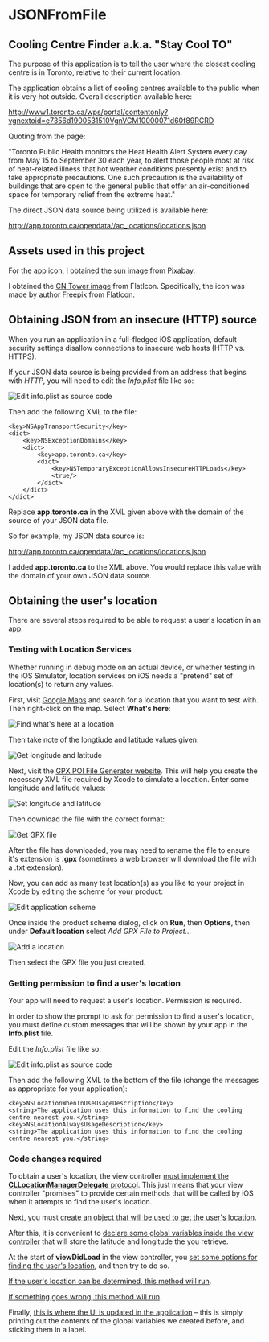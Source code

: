 # JSONFromFile

## Cooling Centre Finder a.k.a. "Stay Cool TO"

The purpose of this application is to tell the user where the closest cooling centre is in Toronto, relative to their current location.

The application obtains a list of cooling centres available to the public when it is very hot outside. Overall description available here:

http://www1.toronto.ca/wps/portal/contentonly?vgnextoid=e7356d1900531510VgnVCM10000071d60f89RCRD

Quoting from the page:

"Toronto Public Health monitors the Heat Health Alert System every day from May 15 to September 30 each year, to alert those people most at risk of heat-related illness that hot weather conditions presently exist and to take appropriate precautions. One such precaution is the availability of buildings that are open to the general public that offer an air-conditioned space for temporary relief from the extreme heat."

The direct JSON data source being utilized is available here:

http://app.toronto.ca/opendata//ac_locations/locations.json

## Assets used in this project

For the app icon, I obtained the [sun image](https://pixabay.com/static/uploads/photo/2014/04/02/10/19/star-303454_960_720.png) from [Pixabay](https://pixabay.com).

I obtained the [CN Tower image](http://www.flaticon.com/free-icon/cn-tower_1162#term=cN%20tower&page=1&position=2) from FlatIcon. Specifically, the icon was made by author [Freepik](http://www.freepik.com/) from [FlatIcon](https://www.flaticon.com ).

## Obtaining JSON from an insecure (HTTP) source

When you run an application in a full-fledged iOS application, default security settings disallow connections to insecure web hosts (HTTP vs. HTTPS).

If your JSON data source is being provided from an address that begins with *HTTP*, you will need to edit the *Info.plist* file like so:

![Edit info.plist as source code](/edit-info-plist.png)

Then add the following XML to the file:

	<key>NSAppTransportSecurity</key>
	<dict>
		<key>NSExceptionDomains</key>
		<dict>
			<key>app.toronto.ca</key>
			<dict>
				<key>NSTemporaryExceptionAllowsInsecureHTTPLoads</key>
				<true/>
			</dict>
		</dict>
	</dict>
	
Replace **app.toronto.ca** in the XML given above with the domain of the source of your JSON data file.

So for example, my JSON data source is:

http://app.toronto.ca/opendata//ac_locations/locations.json

I added **app.toronto.ca** to the XML above. You would replace this value with the domain of your own JSON data source.

## Obtaining the user's location

There are several steps required to be able to request a user's location in an app.

### Testing with Location Services

Whether running in debug mode on an actual device, or whether testing in the iOS Simulator, location services on iOS needs a "pretend" set of location(s) to return any values.

First, visit [Google Maps](https://maps.google.com/) and search for a location that you want to test with.  Then right-click on the map. Select **What's here**:

![Find what's here at a location](/google-maps-whats-here.png)

Then take note of the longtiude and latitude values given:

![Get longitude and latitude](/longitude-latitude.png)

Next, visit the [GPX POI File Generator website](http://gpx-poi.com).  This will help you create the necessary XML file required by Xcode to simulate a location.  Enter some longitude and latitude values:

![Set longitude and latitude](/enter-long-lat-values.png)

Then download the file with the correct format:

![Get GPX file](/download-file.png)

After the file has downloaded, you may need to rename the file to ensure it's extension is **.gpx** (sometimes a web browser will download the file with a .txt extension).

Now, you can add as many test location(s) as you like to your project in Xcode by editing the scheme for your product:

![Edit application scheme](/edit-scheme.png)

Once inside the product scheme dialog, click on **Run**, then **Options**, then under **Default location** select *Add GPX File to Project...* 

![Add a location](/add-location.png)

Then select the GPX file you just created.

### Getting permission to find a user's location

Your app will need to request a user's location. Permission is required.

In order to show the prompt to ask for permission to find a user's location, you must define custom messages that will be shown by your app in the **Info.plist** file.

Edit the *Info.plist* file like so:

![Edit info.plist as source code](/edit-info-plist.png)

Then add the following XML to the bottom of the file (change the messages as appropriate for your application):

	<key>NSLocationWhenInUseUsageDescription</key>
	<string>The application uses this information to find the cooling centre nearest you.</string>
	<key>NSLocationAlwaysUsageDescription</key>
	<string>The application uses this information to find the cooling centre nearest you.</string>

### Code changes required

To obtain a user's location, the view controller [must implement the **CLLocationManagerDelegate** protocol](https://github.com/rgordonatrsgc/JSONAssignmentTemplate/blob/59dd56282a16773e76f447538cc194c09ecd9bce/CoolingCentreFinder/CoolingCentreFinder/ViewController.swift#L12).  This just means that your view controller "promises" to provide certain methods that will be called by iOS when it attempts to find the user's location.

Next, you must [create an object that will be used to get the user's location](https://github.com/rgordonatrsgc/JSONAssignmentTemplate/blob/59dd56282a16773e76f447538cc194c09ecd9bce/CoolingCentreFinder/CoolingCentreFinder/ViewController.swift#L17-L18).

After this, it is convenient to [declare some global variables inside the view controller](https://github.com/rgordonatrsgc/JSONAssignmentTemplate/blob/59dd56282a16773e76f447538cc194c09ecd9bce/CoolingCentreFinder/CoolingCentreFinder/ViewController.swift#L20-L22) that will store the latitude and longitude the you retrieve.

At the start of **viewDidLoad** in the view controller, you [set some options for finding the user's location](https://github.com/rgordonatrsgc/JSONAssignmentTemplate/blob/59dd56282a16773e76f447538cc194c09ecd9bce/CoolingCentreFinder/CoolingCentreFinder/ViewController.swift#L154-L167), and then try to do so.

[If the user's location can be determined, this method will run](https://github.com/rgordonatrsgc/JSONAssignmentTemplate/blob/59dd56282a16773e76f447538cc194c09ecd9bce/CoolingCentreFinder/CoolingCentreFinder/ViewController.swift#L249-L268).

[If something goes wrong, this method will run](https://github.com/rgordonatrsgc/JSONAssignmentTemplate/blob/59dd56282a16773e76f447538cc194c09ecd9bce/CoolingCentreFinder/CoolingCentreFinder/ViewController.swift#L270-L277).

Finally, [this is where the UI is updated in the application](https://github.com/rgordonatrsgc/JSONAssignmentTemplate/blob/59dd56282a16773e76f447538cc194c09ecd9bce/CoolingCentreFinder/CoolingCentreFinder/ViewController.swift#L50-L60) – this is simply printing out the contents of the global variables we created before, and sticking them in a label.
